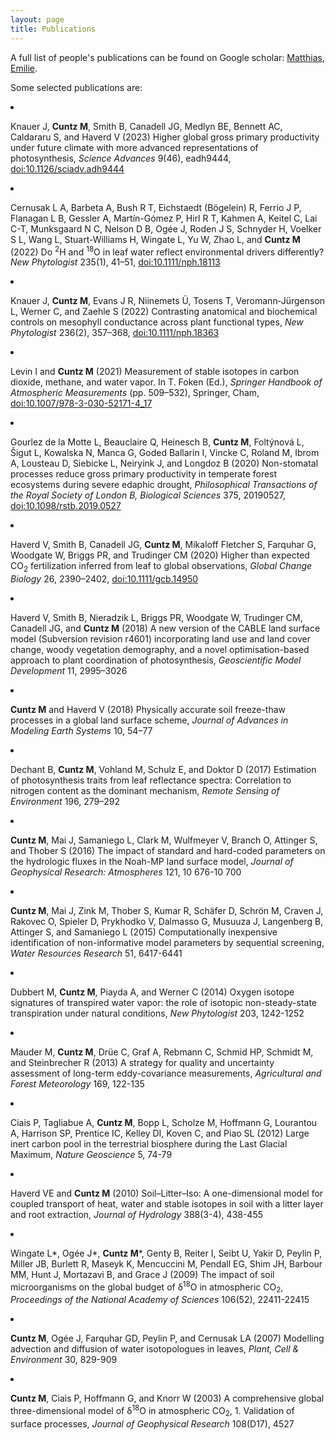 ```yaml
---
layout: page
title: Publications
---
```


A full list of people's  publications can be found on Google scholar: 
<a href="https://scholar.google.com.ph/citations?user=s93VuhMAAAAJ">Matthias</a>, 
<a href="https://scholar.google.fr/citations?user=HbGvaIIAAAAJ">Emilie</a>.

Some selected publications are:

<!-- <ol reversed> -->

<li><p>Knauer J, <b>Cuntz M</b>, Smith B, Canadell JG, Medlyn BE, Bennett AC, Caldararu S, and Haverd V (2023) Higher global gross primary productivity under future climate with more advanced representations of photosynthesis, <i>Science Advances</i> 9(46), eadh9444, <a href="https://doi.org/10.1126/sciadv.adh9444">doi:10.1126/sciadv.adh9444</a></p></li>

<li><p>Cernusak L A, Barbeta A, Bush R T, Eichstaedt (Bögelein) R, Ferrio J P, Flanagan L B, Gessler A, Martín-Gómez P, Hirl R T, Kahmen A, Keitel C, Lai C-T, Munksgaard N C, Nelson D B, Ogée J, Roden J S, Schnyder H, Voelker S L, Wang L, Stuart-Williams H, Wingate L, Yu W, Zhao L, and <b>Cuntz M</b> (2022) Do <sup>2</sup>H and <sup>18</sup>O in leaf water reflect environmental drivers differently? <i>New Phytologist</i> 235(1), 41–51, <a href="https://doi.org/10.1111/nph.18113">doi:10.1111/nph.18113</a></p></li>

<li><p>Knauer J, <b>Cuntz M</b>, Evans J R, Niinemets Ü, Tosens T, Veromann‐Jürgenson L, Werner C, and Zaehle S (2022) Contrasting anatomical and biochemical controls on mesophyll conductance across plant functional types, <i>New Phytologist</i> 236(2), 357–368, <a href="https://doi.org/10.1111/nph.18363">doi:10.1111/nph.18363</a></p></li>

<li><p>Levin I and <b>Cuntz M</b> (2021) Measurement of stable isotopes in carbon dioxide, methane, and water vapor. In T. Foken (Ed.), <i>Springer Handbook of Atmospheric Measurements</i> (pp. 509–532), Springer, Cham, <a href="https://doi.org/10.1007/978-3-030-52171-4_17">doi:10.1007/978-3-030-52171-4_17</a></p></li>

<li><p>Gourlez de la Motte L, Beauclaire Q, Heinesch B, <b>Cuntz M</b>, Foltýnová L, Šigut L, Kowalska N, Manca G, Goded Ballarin I, Vincke C, Roland M, Ibrom A, Lousteau D, Siebicke L, Neiryink J, and Longdoz B (2020) Non-stomatal processes reduce gross primary productivity in temperate forest ecosystems during severe edaphic drought, <i>Philosophical Transactions of the Royal Society of London B, Biological Sciences</i> 375, 20190527, <a href="https://doi.org/10.1098/rstb.2019.0527">doi:10.1098/rstb.2019.0527</a></p></li>

<li><p>Haverd V, Smith B, Canadell JG, <b>Cuntz M</b>, Mikaloff Fletcher S, Farquhar G, Woodgate W, Briggs PR, and Trudinger CM (2020) Higher than expected CO<sub>2</sub> fertilization inferred from leaf to global observations, <i>Global Change Biology</i> 26, 2390–2402, <a href="https://doi.org/10.1111/gcb.14950">doi:10.1111/gcb.14950</a></p></li>

<li><p>Haverd V, Smith B, Nieradzik L, Briggs PR, Woodgate W, Trudinger CM, Canadell JG, and <b>Cuntz M</b> (2018) A new version of the CABLE land surface model (Subversion revision r4601) incorporating land use and land cover change, woody vegetation demography, and a novel optimisation-based approach to plant coordination of photosynthesis, <i>Geoscientific Model Development</i> 11, 2995–3026</p></li>

<li><p><b>Cuntz M</b> and Haverd V (2018) Physically accurate soil freeze-thaw processes in a global land surface scheme, <i>Journal of Advances in Modeling Earth Systems</i> 10, 54–77</p></li>

<li><p>Dechant B, <b>Cuntz M</b>, Vohland M, Schulz E, and Doktor D (2017) Estimation of photosynthesis traits from leaf reflectance spectra: Correlation to nitrogen content as the dominant mechanism, <i>Remote Sensing of Environment</i> 196, 279–292</p></li>

<li><p><b>Cuntz M</b>, Mai J, Samaniego L, Clark M, Wulfmeyer V, Branch O, Attinger S, and Thober S (2016) The impact of standard and hard-coded parameters on the hydrologic fluxes in the Noah-MP land surface model, <i>Journal of Geophysical Research: Atmospheres</i> 121, 10 676-10 700</p></li>

<li><p><b>Cuntz M</b>, Mai J, Zink M, Thober S, Kumar R, Schäfer D, Schrön M, Craven J, Rakovec O, Spieler D, Prykhodko V, Dalmasso G, Musuuza J, Langenberg B, Attinger S, and Samaniego L (2015) Computationally inexpensive identification of non-informative model parameters by sequential screening, <i>Water Resources Research</i> 51, 6417-6441</p></li>

<li><p>Dubbert M, <b>Cuntz M</b>, Piayda A, and Werner C (2014) Oxygen isotope signatures of transpired water vapor: the role of isotopic non-steady-state transpiration under natural conditions, <i>New Phytologist</i> 203, 1242-1252</p></li>

<li><p>Mauder M, <b>Cuntz M</b>, Drüe C, Graf A, Rebmann C, Schmid HP, Schmidt M, and Steinbrecher R (2013) A strategy for quality and uncertainty assessment of long-term eddy-covariance measurements, <i>Agricultural and Forest Meteorology</i> 169, 122-135</p></li>

<li><p>Ciais P, Tagliabue A, <b>Cuntz M</b>, Bopp L, Scholze M, Hoffmann G, Lourantou A, Harrison SP, Prentice IC, Kelley DI, Koven C, and Piao SL (2012) Large inert carbon pool in the terrestrial biosphere during the Last Glacial Maximum, <i>Nature Geoscience</i> 5, 74-79</p></li>

<li><p>Haverd VE and <b>Cuntz M</b> (2010) Soil–Litter–Iso: A one-dimensional model for coupled transport of heat, water and stable isotopes in soil with a litter layer and root extraction, <i>Journal of Hydrology</i> 388(3-4), 438-455</p></li>

<li><p>Wingate L*, Ogée J*, <b>Cuntz M</b>*, Genty B, Reiter I, Seibt U, Yakir D, Peylin P, Miller JB, Burlett R, Maseyk K, Mencuccini M, Pendall EG, Shim JH, Barbour MM, Hunt J, Mortazavi B, and Grace J (2009) The impact of soil microorganisms on the global budget of δ<sup>18</sup>O in atmospheric CO<sub>2</sub>, <i>Proceedings of the National Academy of Sciences</i> 106(52), 22411-22415</p></li>

<li><p><b>Cuntz M</b>, Ogée J, Farquhar GD, Peylin P, and Cernusak LA (2007) Modelling advection and diffusion of water isotopologues in leaves, <i>Plant, Cell & Environment</i> 30, 829-909</p></li>

<li><p><b>Cuntz M</b>, Ciais P, Hoffmann G, and Knorr W (2003) A comprehensive global three-dimensional model of δ<sup>18</sup>O in atmospheric CO<sub>2</sub>, 1. Validation of surface processes, <i>Journal of Geophysical Research</i> 108(D17), 4527</p></li>

<!-- </ol> -->
